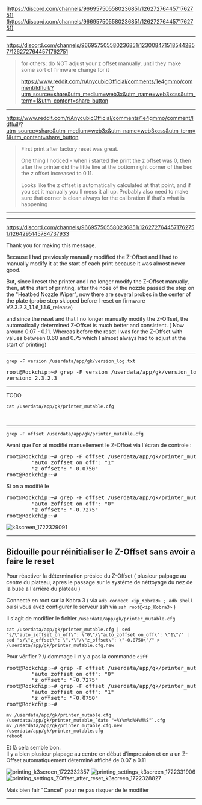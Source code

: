 

[https://discord.com/channels/966957505580236851/1262727644571762751](https://discord.com/channels/966957505580236851/1262727644571762751)

---

https://discord.com/channels/966957505580236851/1230084715185442857/1262727644571762751

> for others: do NOT adjust your z offset manually, until they make some sort of firmware change for it
>
> https://www.reddit.com/r/AnycubicOfficial/comments/1e4gmmo/comment/ldfluil/?utm_source=share&utm_medium=web3x&utm_name=web3xcss&utm_term=1&utm_content=share_button

---

https://www.reddit.com/r/AnycubicOfficial/comments/1e4gmmo/comment/ldfluil/?utm_source=share&utm_medium=web3x&utm_name=web3xcss&utm_term=1&utm_content=share_button

> 
> First print after factory reset was great.
> 
> One thing I noticed - when i started the print the z offset was 0, then after the printer did the little line at the bottom right corner of the bed the z offset increased to 0.11.
> 
> Looks like the z offset is automatically calculated at that point, and if you set it manually you'll mess it all up. Probably also need to make sure that corner is clean always for the calibration if that's what is happening


---


---
https://discord.com/channels/966957505580236851/1262727644571762751/1264295145784737933


Thank you for making this message. 

Because I had previously manually modified the Z-Offset and I had to manually modify it at the start of each print because it was almost never good. 

But, since I reset the printer and I no longer modify the Z-Offset manually, then, at the start of printing, after the nose of the nozzle passed the step on the "Heatbed Nozzle Wiper", now there are several probes in the center of the plate (probe step skipped before I reset on firmware V2.3.2.3_1.1.6_1.1.6_release) 

and since the reset and that I no longer manually modify the Z-Offset, the automatically determined Z-Offset is much better and consistent. ( Now around 0.07 - 0.11. Whereas before the reset I was for the Z-Offset with values ​​between 0.60 and 0.75 which I almost always had to adjust at the start of printing)

---

~~~
grep -F version /userdata/app/gk/version_log.txt
~~~
<pre>
root@Rockchip:~# grep -F version /userdata/app/gk/version_log.txt
version: 2.3.2.3
</pre>

---

TODO 

~~~
cat /userdata/app/gk/printer_mutable.cfg
~~~
<pre>

</pre>

---


~~~
grep -F offset /userdata/app/gk/printer_mutable.cfg
~~~
Avant que l'on ai modifié manuellement le Z-Offset via l'écran de controle :
<pre>
root@Rockchip:~# grep -F offset /userdata/app/gk/printer_mutable.cfg
		"auto_zoffset_on_off": "1"
		"z_offset": "-0.0750"
root@Rockchip:~# 
</pre>

Si on a modifié le 

<pre>
root@Rockchip:~# grep -F offset /userdata/app/gk/printer_mutable.cfg
		"auto_zoffset_on_off": "0"
		"z_offset": "-0.7275"
root@Rockchip:~# 
</pre>

![k3screen_1722329091](https://github.com/user-attachments/assets/79260cb7-2cf0-4b7a-a176-8552e27925fd)


------

## Bidouille pour réinitialiser le Z-Offset sans avoir a faire le reset

Pour réactiver la détermination présice du Z-Offset ( plusieur palpage au centre du plateau, apres le passage sur le système de néttoyage du nez de la buse a l'arrière du plateau )

Connecté en root sur la Kobra 3 ( via `adb connect <ip_Kobra3> ; adb shell` ou si vous avez configurer le serveur ssh via `ssh root@<ip_Kobra3>` )

Il s'agit de modifier le fichier  `/userdata/app/gk/printer_mutable.cfg`


~~~
cat /userdata/app/gk/printer_mutable.cfg | sed "s/\"auto_zoffset_on_off\": \"0\"/\"auto_zoffset_on_off\": \"1\"/" | sed "s/\"z_offset\": \".*\"/\"z_offset\": \"-0.0750\"/" > /userdata/app/gk/printer_mutable.cfg.new
~~~

Pour vérifier ?
// dommage il n'y a pas la commande `diff`


<pre>
root@Rockchip:~# grep -F offset /userdata/app/gk/printer_mutable.cfg
		"auto_zoffset_on_off": "0"
		"z_offset": "-0.7275"
root@Rockchip:~# grep -F offset /userdata/app/gk/printer_mutable.cfg.new 
		"auto_zoffset_on_off": "1"
		"z_offset": "-0.0750"
root@Rockchip:~# 
</pre>



~~~
mv /userdata/app/gk/printer_mutable.cfg /userdata/app/gk/printer_mutable_`date "+%Y%m%d%H%M%S"`.cfg
mv /userdata/app/gk/printer_mutable.cfg.new /userdata/app/gk/printer_mutable.cfg
reboot
~~~

Et là cela semble bon.  
Il y a bien plusieur plapage au centre en début d'impression et on a un Z-Offset automatiquement déterminé affiché de 0.07 a 0.11

![printing_k3screen_1722332357](https://github.com/user-attachments/assets/f1090cf6-e113-4116-984b-66c0a2dc4eb6)
![printing_settings_k3screen_1722331906](https://github.com/user-attachments/assets/f79c72c5-6542-4001-8899-5033873bc3ca)
![printing_settings_ZOffset_after_reset_k3screen_1722328827](https://github.com/user-attachments/assets/c0c48776-674c-407b-8363-8a9381b8017f)


Mais bien fair "Cancel" pour ne pas risquer de le modifier

---


  <!--
  
<pre>

</pre>

---

~~~

~~~
<pre>

</pre>

---

~~~

~~~
<pre>

</pre>

---

~~~

~~~
<pre>

</pre>

---

~~~

~~~
<pre>

</pre>

---

~~~

~~~
<pre>

</pre>

---

~~~

~~~
<pre>

</pre>

---

~~~

~~~
<pre>

</pre>

---

~~~

~~~
<pre>

</pre>

---

~~~

~~~
<pre>

</pre>


-->














